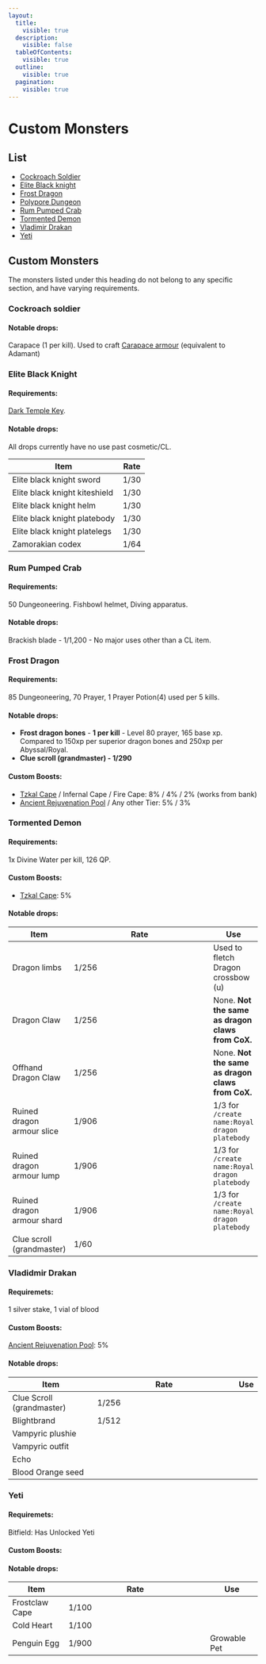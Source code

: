 ```yaml
---
layout:
  title:
    visible: true
  description:
    visible: false
  tableOfContents:
    visible: true
  outline:
    visible: true
  pagination:
    visible: true
---
```


# Custom Monsters

## List

* [Cockroach Soldier](./#cockroach-soldier)
* [Elite Black knight](./#elite-black-knight)
* [Frost Dragon](./#frost-dragon)
* [Polypore Dungeon](polypore-dungeon.md)
* [Rum Pumped Crab](./#rum-pumped-crab)
* [Tormented Demon](./#tormented-demon)
* [Vladimir Drakan](./#vladidmir-drakan)
* [Yeti](./#yeti)

###

## Custom Monsters

The monsters listed under this heading do not belong to any specific section, and have varying requirements.

### **Cockroach soldier**&#x20;

#### Notable drops:

Carapace (1 per kill). Used to craft [Carapace armour](../../skills/crafting.md#custom-content-and-boosts) (equivalent to Adamant)

### Elite Black Knight

#### Requirements:

[Dark Temple Key](../../skills/thieving.md#custom-content-and-boosts).&#x20;

#### Notable drops:

All drops currently have no use past cosmetic/CL.

| Item                          | Rate |
| ----------------------------- | ---- |
| Elite black knight sword      | 1/30 |
| Elite black knight kiteshield | 1/30 |
| Elite black knight helm       | 1/30 |
| Elite black knight platebody  | 1/30 |
| Elite black knight platelegs  | 1/30 |
| Zamorakian codex              | 1/64 |

### **Rum Pumped Crab**

#### Requirements:

50 Dungeoneering. Fishbowl helmet, Diving apparatus.

#### Notable drops:

Brackish blade - 1/1,200 - No major uses other than a CL item.

### Frost Dragon&#x20;

#### Requirements:

85 Dungeoneering, 70 Prayer, 1 Prayer Potion(4) used per 5 kills.

#### Notable drops:

* **Frost dragon bones** - **1 per kill** - Level 80 prayer,  165 base xp. Compared to 150xp per superior dragon bones and 250xp per Abyssal/Royal.
* **Clue scroll (grandmaster) - 1/290**

#### Custom Boosts:

* [Tzkal Cape](https://bso-wiki.oldschool.gg/minigames/emerged-zuk-inferno) / Infernal Cape / Fire Cape: 8% / 4% / 2% (works from bank)
* [Ancient Rejuvenation Pool](https://bso-wiki.oldschool.gg/skills/construction) / Any other Tier: 5% / 3%

### Tormented Demon

#### Requirements:

1x Divine Water per kill, 126 QP.&#x20;

#### Custom Boosts:

* [Tzkal Cape](https://bso-wiki.oldschool.gg/minigames/emerged-zuk-inferno): 5%

#### Notable drops:

<table><thead><tr><th>Item</th><th width="270">Rate</th><th>Use</th></tr></thead><tbody><tr><td>Dragon limbs</td><td>1/256</td><td>Used to fletch Dragon crossbow (u)</td></tr><tr><td>Dragon Claw</td><td>1/256</td><td>None. <strong>Not the same as dragon claws from CoX.</strong></td></tr><tr><td>Offhand Dragon Claw</td><td>1/256</td><td>None. <strong>Not the same as dragon claws from CoX.</strong></td></tr><tr><td>Ruined dragon armour slice</td><td>1/906</td><td>1/3 for <code>/create name:Royal dragon platebody</code></td></tr><tr><td>Ruined dragon armour lump</td><td>1/906</td><td>1/3 for <code>/create name:Royal dragon platebody</code></td></tr><tr><td>Ruined dragon armour shard</td><td>1/906</td><td>1/3 for <code>/create name:Royal dragon platebody</code></td></tr><tr><td>Clue scroll (grandmaster)</td><td>1/60</td><td></td></tr></tbody></table>



### Vladidmir Drakan

#### Requiremets:

1 silver stake, 1 vial of blood

#### Custom Boosts:

[Ancient Rejuvenation Pool](https://bso-wiki.oldschool.gg/skills/construction): 5%&#x20;

#### Notable drops:

<table><thead><tr><th>Item</th><th width="270">Rate</th><th>Use</th></tr></thead><tbody><tr><td>Clue Scroll (grandmaster)</td><td>1/256</td><td></td></tr><tr><td>Blightbrand</td><td>1/512</td><td></td></tr><tr><td>Vampyric plushie</td><td></td><td></td></tr><tr><td>Vampyric outfit</td><td></td><td></td></tr><tr><td>Echo</td><td></td><td></td></tr><tr><td>Blood Orange seed</td><td></td><td></td></tr></tbody></table>

### Yeti

#### Requiremets:

Bitfield: Has Unlocked Yeti

#### Custom Boosts:



#### Notable drops:

<table><thead><tr><th>Item</th><th width="270">Rate</th><th>Use</th></tr></thead><tbody><tr><td>Frostclaw Cape</td><td>1/100</td><td></td></tr><tr><td>Cold Heart</td><td>1/100</td><td></td></tr><tr><td>Penguin Egg</td><td>1/900</td><td>Growable Pet</td></tr></tbody></table>
